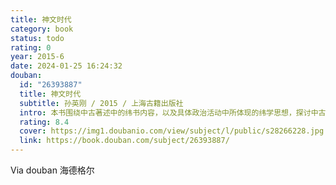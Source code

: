 ```yaml
---
title: 神文时代
category: book
status: todo
rating: 0
year: 2015-6
date: 2024-01-25 16:24:32
douban:
  id: "26393887"
  title: 神文时代
  subtitle: 孙英刚 / 2015 / 上海古籍出版社
  intro: 本书围绕中古著述中的纬书内容，以及具体政治活动中所体现的纬学思想，探讨中古时代知识、信仰与政治合法性的关系。"纬书"相对"经书"而言，主要指"七纬"，包括《易纬》、《诗纬》、《乐纬》、《尚书纬》、《春秋纬》、《礼纬》、《孝经纬》及《论语谶》，其将经义的解释与阴阳五行、天人感应等结合，诡为隐语，预决吉凶。在王者仁政学说随宋明理学兴起之前，以天人感应和五德终始学说为基础的纬学思想，始终是中古政治理论的核心。与之相关的符瑞、灾异、德运、占候、天文、历法、音律、堪舆等内容，是古人知识体系的重要组成部分，有其严密的内在逻辑，并且在当时的政治社会生活中发挥着重要的作用。在没有现代政治学说可以凭借的背景下，"太平"、"祥瑞"、"灾异"、"天命"等等，是主要的政治语言。而"龙图"、"凤纪"、"景云"、"河清"等，是主要的政治符号。本书所涉课题，不仅为中古知识、信仰世界的重要一环，又事关政治起伏与思想跌宕之关系，进而以中古为样本，对理解整个人类历史中政权合法性的塑造也有一定思考。
  rating: 8.4
  cover: https://img1.doubanio.com/view/subject/l/public/s28266228.jpg
  link: https://book.douban.com/subject/26393887/
---
```


Via douban 海德格尔
